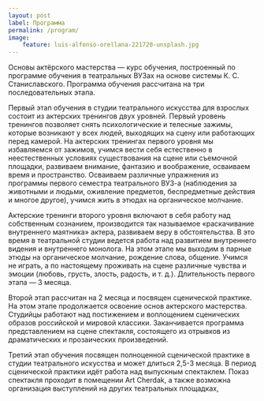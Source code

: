 ```yaml
---
layout: post
label: Программа
permalink: /program/
image:
    feature: luis-alfonso-orellana-221720-unsplash.jpg
---
```


Основы актёрского мастерства — курс обучения, построенный по программе обучения в театральных ВУЗах на основе системы К. С. Станиславского. Программа обучения рассчитана на три последовательных этапа.

Первый этап обучения в студии театрального искусства для взрослых состоит из актерских тренингов двух уровней. Первый уровень тренингов позволяет снять психологические и телесные зажимы, которые возникают у всех людей, выходящих на сцену или работающих перед камерой. На актерских тренингах первого уровня мы избавляемся от зажимов, учимся вести себя естественно в неестественных условиях существования на сцене или съемочной площадки, развиваем внимание, фантазию и воображение, осваиваем время и пространство. Осваиваем различные упражнения из программы первого семестра театрального ВУЗ-а (наблюдения за животными и людьми, оживление предметов, беспредметные действия и многое другое), учимся жить в этюдах на органическое молчание.

Актерские тренинги второго уровня включают в себя работу над собственным сознанием, производится так называемое «раскачивание внутреннего маятника» актера, развиваем веру в обстоятельства. В это время в театральной студии ведется работа над развитием внутреннего видения и внутреннего монолога. На этом этапе мы выходим в парные этюды на органическое молчание, рождение слова, общение. Учимся не играть, а по настоящему проживать на сцене различные чувства и эмоции (любовь, грусть, злость, радость, и т. д.). Длительность первого этапа — 3 месяца.

Второй этап рассчитан на 2 месяца и посвящен сценической практике. На этом этапе продолжается освоение основ актерского мастерства. Студийцы работают над постижением и воплощением сценических образов российской и мировой классики. Заканчивается программа представлением на сцене спектакля, состоящего из отрывков из драматических и прозаических произведений.

Третий этап обучения посвящен полноценной сценической практике в студии театрального искусства и может длиться 2,5-3 месяца. В период сценической практики идёт работа над выпускным спектаклем. Показ спектакля проходит в помещении Art Cherdak, а также возможна организация выступлений на других театральных площадках,

